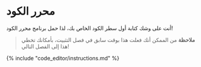 # محرر الكود

أنت على وشك كتابة أول سطر الكود الخاص بك، لذا حمل برنامج محرر الكود!

> **ملاحظة** من الممكن أنك فعلت هذا بوقت سابق في فصل التثبيت، بأمكانك تخطي هذا إلى الفصل التالي!

{% include "code_editor/instructions.md" %}